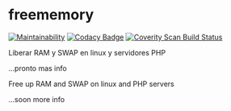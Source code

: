# freememory
[![Maintainability](https://api.codeclimate.com/v1/badges/682c6f8779152e3d5895/maintainability)](https://codeclimate.com/github/carlosnewmusic/freememory/maintainability)
[![Codacy Badge](https://api.codacy.com/project/badge/Grade/3827b1b2b4714c818f345ce53b36874c)](https://www.codacy.com/app/carlosnewmusic/freememory?utm_source=github.com&amp;utm_medium=referral&amp;utm_content=carlosnewmusic/freememory&amp;utm_campaign=Badge_Grade)
<a href="https://scan.coverity.com/projects/carlosnewmusic-freememory">
  <img alt="Coverity Scan Build Status"
       src="https://scan.coverity.com/projects/21072/badge.svg"/>
</a>

Liberar RAM y SWAP en linux y servidores PHP

...pronto mas info


Free up RAM and SWAP on linux and PHP servers

...soon more info

